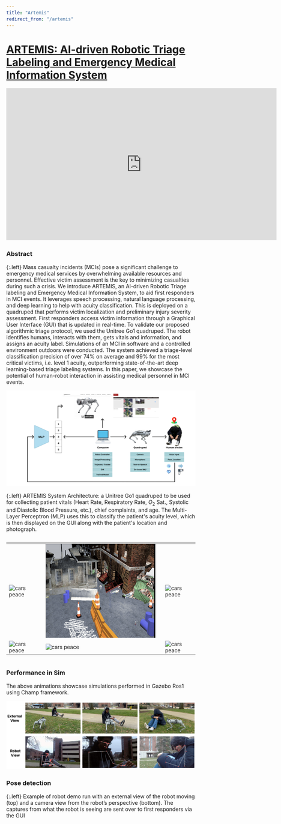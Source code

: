 ```yaml
---
title: "Artemis"
redirect_from: "/artemis"
---
```


# [ARTEMIS: AI-driven Robotic Triage Labeling and Emergency Medical Information System](#abstract)


<div class="embeded-video">
    <iframe width="720" height="405" src="https://www.youtube.com/embed/4FU4FRxNwmY?si=uBomhob13fTi9--T" title="YouTube video player" frameborder="0" allow="accelerometer; autoplay; clipboard-write; encrypted-media; gyroscope; picture-in-picture" allowfullscreen></iframe>
</div>

### Abstract
{:.left}
Mass casualty incidents (MCIs) pose a significant challenge to emergency medical services by overwhelming available resources and personnel. Effective victim assessment is the key to minimizing casualties during such a crisis. We introduce ARTEMIS, an AI-driven Robotic Triage labeling and Emergency Medical Information System, to aid first responders in MCI events. It leverages speech processing, natural language processing, and deep learning to help with acuity classification. This is deployed on a quadruped that performs victim localization and preliminary injury severity assessment. First responders access victim information through a Graphical User Interface (GUI) that is updated in real-time. To validate our proposed algorithmic triage protocol, we used the Unitree Go1 quadruped. The robot identifies humans, interacts with them, gets vitals and information, and assigns an acuity label. Simulations of an MCI in software and a controlled environment outdoors were conducted. The system achieved a triage-level classification precision of over 74\% on average and 99\% for the most critical victims, i.e. level 1 acuity, outperforming state-of-the-art deep learning-based triage labeling systems. In this paper, we showcase the potential of human-robot interaction in assisting medical personnel in MCI events.

![artemis](/images/research/artemis/cover.png)

{:.left}
ARTEMIS System Architecture: a Unitree Go1 quadruped to be used for collecting patient vitals (Heart Rate, Respiratory Rate, $O_2$ Sat., Systolic and Diastolic Blood Pressure, etc.), chief complaints, and age. The Multi-Layer Perceptron (MLP) uses this to classify the patient's acuity level, which is then displayed on the GUI along with the patient's location and photograph.

<div class="column is-centered has-text-centered">
  <table>
    <tr>
      <td>
        <img src="/images/research/artemis/test.gif" alt="cars peace" style="width:100%;height:250px;"/>
      </td>
      <td>
        <img src="/images/research/artemis/test2.gif" alt="cars peace" style="width:90%;height:250px;margin-left:10px;"/>
      </td>
      <td>
        <img src="/images/research/artemis/spot.gif" alt="cars peace" style="width:100%; height:250px; margin-left:-10px;"/>
      </td>
    </tr>
    <tr>
      <td>
        <img src="/images/research/artemis/test3.gif" alt="cars peace" style="width:100%; height:250px;"/>
      </td>
      <td>
        <img src="/images/research/artemis/indoor.gif" alt="cars peace" style="width:90%;height:250px;margin-left:10px;"/>
      </td>
      <td>
        <img src="/images/research/artemis/zoom.gif" alt="cars peace" style="width:99%;margin-left:-10px;height:250px;"/>
      </td>
    </tr>
  </table>
</div>

### Performance in Sim

The above animations showcase simulations performed in Gazebo Ros1 using Champ framework. 


![pose](/images/research/artemis/pose_detection.png)

### Pose detection

{:.left}
Example of robot demo run with an external view of the robot moving
(top) and a camera view from the robot’s perspective (bottom). The captures
from what the robot is seeing are sent over to first responders via the GUI

<!-- {:.left}
### Citation

{:.left}
```
@article{patel2023dronerf,
  title={DroNeRF: Real-time Multi-agent Drone Pose Optimization for Computing Neural Radiance Fields},
  author={Patel, Dipam and Pham, Phu and Bera, Aniket},
  journal={arXiv preprint arXiv:2303.04322},
  year={2023}
}
``` -->
